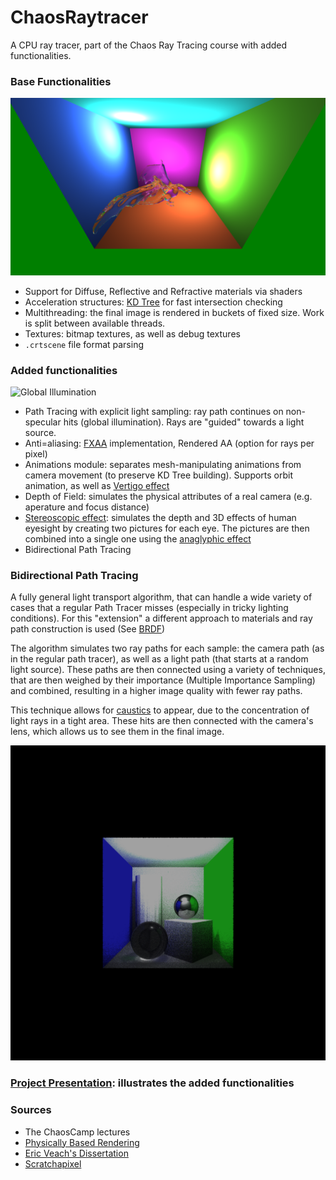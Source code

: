 # ChaosRaytracer

A CPU ray tracer, part of the Chaos Ray Tracing course with added functionalities.

### Base Functionalities
<img src="https://github.com/Chaos-Ray-Tracing-Vladislav/chaos-ray-tracing-course-assignment-gl-alexander/blob/main/Images/Homework11/scene8_depth15.png" alt="Glass Dragon"/> <br>
- Support for Diffuse, Reflective and Refractive materials via shaders
- Acceleration structures: [KD Tree](https://en.wikipedia.org/wiki/K-d_tree) for fast intersection checking
- Multithreading: the final image is rendered in buckets of fixed size. Work is split between available threads.
- Textures: bitmap textures, as well as debug textures
- `.crtscene` file format parsing

### Added functionalities
<img src="https://github.com/Chaos-Ray-Tracing-Vladislav/chaos-ray-tracing-course-assignment-gl-alexander/blob/main/Images/Project/Animations/GI_random_sampling.gif" alt="Global Illumination"/> <br>
- Path Tracing with explicit light sampling: ray path continues on non-specular hits (global illumination). Rays are "guided" towards a light source.
- Anti=aliasing: [FXAA](https://en.wikipedia.org/wiki/Fast_approximate_anti-aliasing) implementation, Rendered AA (option for rays per pixel)
- Animations module: separates mesh-manipulating animations from camera movement (to preserve KD Tree building). Supports orbit animation, as well as [Vertigo effect](https://en.wikipedia.org/wiki/Dolly_zoom) 
- Depth of Field: simulates the physical attributes of a real camera (e.g. aperature and focus distance)
- [Stereoscopic effect](https://en.wikipedia.org/wiki/Stereoscopy): simulates the depth and 3D effects of human eyesight by creating two pictures for each eye. The pictures are then combined into a single one using the [anaglyphic effect](https://en.wikipedia.org/wiki/Anaglyph_3D)
- Bidirectional Path Tracing

### Bidirectional Path Tracing
A fully general light transport algorithm, that can handle a wide variety of cases that a regular Path Tracer misses (especially in tricky lighting conditions). For this "extension" a different approach to materials and ray path construction is used (See [BRDF](https://en.wikipedia.org/wiki/Bidirectional_reflectance_distribution_function))

The algorithm simulates two ray paths for each sample: the camera path (as in the regular path tracer), as well as a light path (that starts at a random light source). These paths are then connected using a variety of techniques, that are then weighed by their importance (Multiple Importance Sampling) and combined, resulting in a higher image quality with fewer ray paths.

This technique allows for [caustics](https://en.wikipedia.org/wiki/Caustic_(optics)) to appear, due to the concentration of light rays in a tight area. These hits are then connected with the camera's lens, which allows us to see them in the final image.

<img src="https://github.com/Chaos-Ray-Tracing-Vladislav/chaos-ray-tracing-course-assignment-gl-alexander/blob/main/Images/Project/BDPT/scene2_final.png" alt="Scene with caustics"/>

### [Project Presentation](https://github.com/Chaos-Ray-Tracing-Vladislav/chaos-ray-tracing-course-assignment-gl-alexander/blob/main/Images/Project/course-assignment-chaos.pdf): illustrates the added functionalities

### Sources
- The ChaosCamp lectures
- [Physically Based Rendering](https://www.pbr-book.org/3ed-2018/Light_Transport_III_Bidirectional_Methods/Bidirectional_Path_Tracing)
- [Eric Veach's Dissertation](https://graphics.stanford.edu/papers/veach_thesis/thesis.pdf)
- [Scratchapixel](https://www.scratchapixel.com/)
